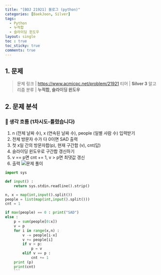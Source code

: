 ```yaml
---
title: "[BOJ 21921] 블로그 (python)"
categories: [BaekJoon, Silver]
tags:
  - Python
  - 누적합
  - 슬라이딩 윈도우
layout: single
toc : true
toc_sticky: true
comments: true
---
```


## 1. 문제
> 문제 링크 | <https://www.acmicpc.net/problem/21921>
> 티어 | **Silver 3**
> 알고리즘 분류 | **누적합, 슬라이딩 윈도우**


## 2. 문제 분석

### 🐾 생각 흐름 (1차시도-틀렸습니다) 
1. n (전체 날짜 수), x (연속된 날짜 수), people (일별 사람 수) 입력받기
2. 전체 방문자 수가 다 0이면 SAD 출력
3. 첫 x일 간의 방문자합(p), 현재 구간합 (v), cnt(답) 
4. 슬라이딩 윈도우로 구간합 갱신하기
5. v == p면 cnt += 1, v > p면 최댓값 갱신
6. 출력
![문제 풀이](/assets/images/boj21921.png)
```python
import sys

def input() :
    return sys.stdin.readline().strip()

n, x = map(int,input().split())
people = list(map(int,input().split()))
cnt = 1

if max(people) == 0 : print("SAD")
else :
    p = sum(people[0:x])
    v = p
    for i in range(x,n) :
        v -= people[i-x]
        v += people[i]
        if v > p:
            p = v
        elif v == p :
            cnt += 1
    print (p)
    print(cnt)
    ```